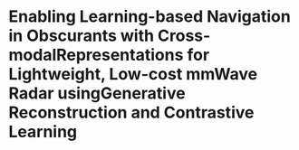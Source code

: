 # Enabling  Learning-based  Navigation  in  Obscurants  with  Cross-modalRepresentations  for  Lightweight,  Low-cost  mmWave  Radar  usingGenerative  Reconstruction  and  Contrastive  Learning
